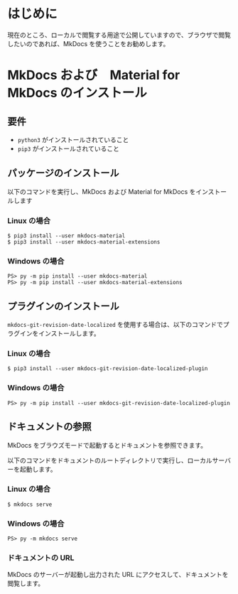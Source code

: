 # はじめに

現在のところ、ローカルで閲覧する用途で公開していますので、ブラウザで閲覧したいのであれば、MkDocs を使うことをお勧めします。

# MkDocs および　Material for MkDocs のインストール

## 要件

- `python3` がインストールされていること
- `pip3` がインストールされていること

## パッケージのインストール

以下のコマンドを実行し、MkDocs および Material for MkDocs をインストールします

### Linux の場合

```console
$ pip3 install --user mkdocs-material
$ pip3 install --user mkdocs-material-extensions
```

### Windows の場合

```pwsh
PS> py -m pip install --user mkdocs-material
PS> py -m pip install --user mkdocs-material-extensions
```

## プラグインのインストール

`mkdocs-git-revision-date-localized` を使用する場合は、以下のコマンドでプラグインをインストールします。

### Linux の場合

```console
$ pip3 install --user mkdocs-git-revision-date-localized-plugin
```

### Windows の場合

```pwsh
PS> py -m pip install --user mkdocs-git-revision-date-localized-plugin 
```

## ドキュメントの参照

MkDocs をブラウズモードで起動するとドキュメントを参照できます。

以下のコマンドをドキュメントのルートディレクトリで実行し、ローカルサーバーを起動します。

### Linux の場合

```shell
$ mkdocs serve
```

### Windows の場合

```pwsh
PS> py -m mkdocs serve
```

### ドキュメントの URL

MkDocs のサーバーが起動し出力された URL にアクセスして、ドキュメントを閲覧します。